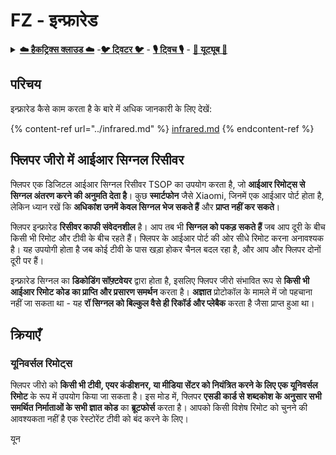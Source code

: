 # FZ - इन्फ्रारेड

<details>

<summary><a href="https://cloud.hacktricks.xyz/pentesting-cloud/pentesting-cloud-methodology"><strong>☁️ हैकट्रिक्स क्लाउड ☁️</strong></a> -<a href="https://twitter.com/hacktricks_live"><strong>🐦 ट्विटर 🐦</strong></a> - <a href="https://www.twitch.tv/hacktricks_live/schedule"><strong>🎙️ ट्विच 🎙️</strong></a> - <a href="https://www.youtube.com/@hacktricks_LIVE"><strong>🎥 यूट्यूब 🎥</strong></a></summary>

* क्या आप **साइबर सुरक्षा कंपनी** में काम करते हैं? क्या आप अपनी **कंपनी का हैकट्रिक्स में विज्ञापित करना चाहते हैं**? या क्या आप **PEASS के नवीनतम संस्करण देखना चाहते हैं या हैकट्रिक्स को पीडीएफ में डाउनलोड करना चाहते हैं**? [**सब्सक्रिप्शन प्लान्स**](https://github.com/sponsors/carlospolop) की जाँच करें!
* [**द पीएस फैमिली**](https://opensea.io/collection/the-peass-family) की खोज करें, हमारा विशेष [**एनएफटी**](https://opensea.io/collection/the-peass-family) संग्रह।
* [**आधिकारिक पीएस और हैकट्रिक्स स्वैग**](https://peass.creator-spring.com) प्राप्त करें।
* **शामिल हों** [**💬**](https://emojipedia.org/speech-balloon/) [**डिस्कॉर्ड समूह**](https://discord.gg/hRep4RUj7f) या [**टेलीग्राम समूह**](https://t.me/peass) या **मुझे** **ट्विटर** **🐦**[**@carlospolopm**](https://twitter.com/hacktricks_live)** पर **फॉलो** करें।
* **हैकिंग ट्रिक्स साझा करें, पीआर जमा करके** [**हैकट्रिक्स रेपो**](https://github.com/carlospolop/hacktricks) **और** [**हैकट्रिक्स-क्लाउड रेपो**](https://github.com/carlospolop/hacktricks-cloud)।

</details>

## परिचय <a href="#ir-signal-receiver-in-flipper-zero" id="ir-signal-receiver-in-flipper-zero"></a>

इन्फ्रारेड कैसे काम करता है के बारे में अधिक जानकारी के लिए देखें:

{% content-ref url="../infrared.md" %}
[infrared.md](../infrared.md)
{% endcontent-ref %}

## फ्लिपर जीरो में आईआर सिग्नल रिसीवर <a href="#ir-signal-receiver-in-flipper-zero" id="ir-signal-receiver-in-flipper-zero"></a>

फ्लिपर एक डिजिटल आईआर सिग्नल रिसीवर TSOP का उपयोग करता है, जो **आईआर रिमोट्स से सिग्नल अंतरण करने की अनुमति देता है**। कुछ **स्मार्टफोन** जैसे Xiaomi, जिनमें एक आईआर पोर्ट होता है, लेकिन ध्यान रखें कि **अधिकांश उनमें केवल सिग्नल भेज सकते हैं** और **प्राप्त नहीं कर सकते**।

फ्लिपर इन्फ्रारेड **रिसीवर काफी संवेदनशील** है। आप तब भी **सिग्नल को पकड़ सकते हैं** जब आप दूरी के बीच किसी भी रिमोट और टीवी के बीच रहते हैं। फ्लिपर के आईआर पोर्ट की ओर सीधे रिमोट करना अनावश्यक है। यह उपयोगी होता है जब कोई टीवी के पास खड़ा होकर चैनल बदल रहा है, और आप और फ्लिपर दोनों दूरी पर हैं।

इन्फ्रारेड सिग्नल का **डिकोडिंग सॉफ़्टवेयर** द्वारा होता है, इसलिए फ्लिपर जीरो संभावित रूप से **किसी भी आईआर रिमोट कोड का प्राप्ति और प्रसारण समर्थन** करता है। **अज्ञात** प्रोटोकॉल के मामले में जो पहचाना नहीं जा सकता था - यह **रॉ सिग्नल को बिल्कुल वैसे ही रिकॉर्ड और प्लेबैक** करता है जैसा प्राप्त हुआ था।

## क्रियाएँ

### यूनिवर्सल रिमोट्स

फ्लिपर जीरो को **किसी भी टीवी, एयर कंडीशनर, या मीडिया सेंटर को नियंत्रित करने के लिए एक यूनिवर्सल रिमोट** के रूप में उपयोग किया जा सकता है। इस मोड में, फ्लिपर **एसडी कार्ड से शब्दकोश के अनुसार सभी समर्थित निर्माताओं के सभी ज्ञात कोड** का **ब्रूटफोर्स** करता है। आपको किसी विशेष रिमोट को चुनने की आवश्यकता नहीं है एक रेस्टोरेंट टीवी को बंद करने के लिए।

यून
